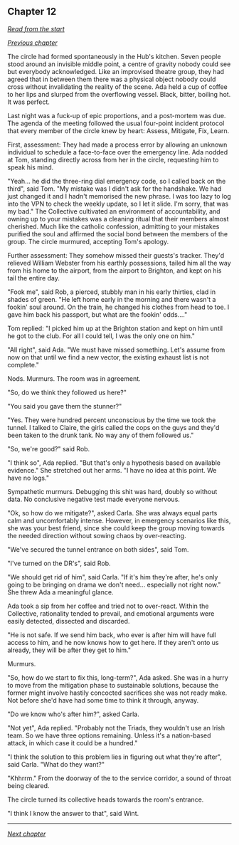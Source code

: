 ## Chapter 12

_[Read from the start](00-preface.md)_

_[Previous chapter](11.md)_

The circle had formed spontaneously in the Hub's kitchen. Seven people stood around an invisible middle point, a centre of gravity nobody could see but everybody acknowledged. Like an improvised theatre group, they had agreed that in between them there was a physical object nobody could cross without invalidating the reality of the scene. Ada held a cup of coffee to her lips and slurped from the overflowing vessel. Black, bitter, boiling hot. It was perfect.

Last night was a fuck-up of epic proportions, and a post-mortem was due. The agenda of the meeting followed the usual four-point incident protocol that every member of the circle knew by heart: Assess, Mitigate, Fix, Learn.

First, assessment: They had made a process error by allowing an unknown individual to schedule a face-to-face over the emergency line. Ada nodded at Tom, standing directly across from her in the circle, requesting him to speak his mind.

"Yeah... he did the three-ring dial emergency code, so I called back on the third", said Tom. "My mistake was I didn't ask for the handshake. We had just changed it and I hadn't memorised the new phrase. I was too lazy to log into the VPN to check the weekly update, so I let it slide. I'm sorry, that was my bad." The Collective cultivated an environment of accountability, and owning up to your mistakes was a cleaning ritual that their members almost cherished. Much like the catholic confession, admitting to your mistakes purified the soul and affirmed the social bond between the members of the group. The circle murmured, accepting Tom's apology.

Further assessment: They somehow missed their guests's tracker. They'd relieved William Webster from his earthly possessions, tailed him all the way from his home to the airport, from the airport to Brighton, and kept on his tail the entire day.

"Fook me", said Rob, a pierced, stubbly man in his early thirties, clad in shades of green. "He left home early in the morning and there wasn't a fookin' soul around. On the train, he changed his clothes from head to toe. I gave him back his passport, but what are the fookin' odds...."

Tom replied: "I picked him up at the Brighton station and kept on him until he got to the club. For all I could tell, I was the only one on him."

"All right", said Ada. "We must have missed something. Let's assume from now on that until we find a new vector, the existing exhaust list is not complete."

Nods. Murmurs. The room was in agreement.

"So, do we think they followed us here?"

"You said you gave them the stunner?"

"Yes. They were hundred percent unconscious by the time we took the tunnel. I talked to Claire, the girls called the cops on the guys and they'd been taken to the drunk tank. No way any of them followed us."

"So, we're good?" said Rob.

"I think so", Ada replied. "But that's only a hypothesis based on available evidence." She stretched out her arms. "I have no idea at this point. We have no logs."

Sympathetic murmurs. Debugging this shit was hard, doubly so without data. No conclusive negative test made everyone nervous.

"Ok, so how do we mitigate?", asked Carla. She was always equal parts calm and uncomfortably intense. However, in emergency scenarios like this, she was your best friend, since she could keep the group moving towards the needed direction without sowing chaos by over-reacting.

"We've secured the tunnel entrance on both sides", said Tom.

"I've turned on the DR's", said Rob.

"We should get rid of him", said Carla. "If it's him they're after, he's only going to be bringing on drama we don't need... especially not right now." She threw Ada a meaningful glance.

Ada took a sip from her coffee and tried not to over-react. Within the Collective, rationality tended to prevail, and emotional arguments were easily detected, dissected and discarded.

"He is not safe. If we send him back, who ever is after him will have full access to him, and he now knows how to get here. If they aren't onto us already, they will be after they get to him."

Murmurs.

"So, how do we start to fix this, long-term?", Ada asked. She was in a hurry to move from the mitigation phase to sustainable solutions, because the former might involve hastily concocted sacrifices she was not ready make. Not before she'd have had some time to think it through, anyway.

"Do we know who's after him?", asked Carla.

"Not yet", Ada replied. "Probably not the Triads, they wouldn't use an Irish team. So we have three options remaining. Unless it's a nation-based attack, in which case it could be a hundred."

"I think the solution to this problem lies in figuring out what they're after", said Carla. "What do they want?"

"Khhrrm." From the doorway of the to the service corridor, a sound of throat being cleared.

The circle turned its collective heads towards the room's entrance.

"I think I know the answer to that", said Wint.

---

_[Next chapter](13.md)_
